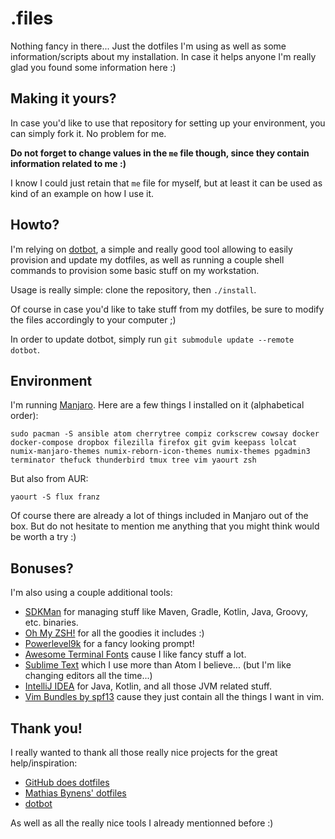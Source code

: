 # .files

Nothing fancy in there... Just the dotfiles I'm using as well as some information/scripts about my installation. In case it helps anyone I'm really glad you found some information here :)

## Making it yours?

In case you'd like to use that repository for setting up your environment, you can simply fork it. No problem for me.

**Do not forget to change values in the `me` file though, since they contain information related to me :)**

I know I could just retain that `me` file for myself, but at least it can be used as kind of an example on how I use it.

## Howto?

I'm relying on [dotbot](https://github.com/anishathalye/dotbot), a simple and really good tool allowing to easily provision and update my dotfiles, as well as running a couple shell commands to provision some basic stuff on my workstation.

Usage is really simple: clone the repository, then `./install`.

Of course in case you'd like to take stuff from my dotfiles, be sure to modify the files accordingly to your computer ;)

In order to update dotbot, simply run `git submodule update --remote dotbot`.

## Environment

I'm running [Manjaro](https://manjaro.github.io/). Here are a few things I installed on it (alphabetical order):

`sudo pacman -S ansible atom cherrytree compiz corkscrew cowsay docker docker-compose dropbox filezilla firefox git gvim keepass lolcat numix-manjaro-themes numix-reborn-icon-themes numix-themes pgadmin3 terminator thefuck thunderbird tmux tree vim yaourt zsh`

But also from AUR:

`yaourt -S flux franz`

Of course there are already a lot of things included in Manjaro out of the box. But do not hesitate to mention me anything that you might think would be worth a try :)

## Bonuses?

I'm also using a couple additional tools:

- [SDKMan](http://sdkman.io/install.html) for managing stuff like Maven, Gradle, Kotlin, Java, Groovy, etc. binaries.
- [Oh My ZSH!](http://ohmyz.sh/) for all the goodies it includes :)
- [Powerlevel9k](https://github.com/bhilburn/powerlevel9k) for a fancy looking prompt!
- [Awesome Terminal Fonts](https://github.com/gabrielelana/awesome-terminal-fonts) cause I like fancy stuff a lot.
- [Sublime Text](http://www.sublimetext.com/3) which I use more than Atom I believe... (but I'm like changing editors all the time...)
- [IntelliJ IDEA](https://www.jetbrains.com/idea/) for Java, Kotlin, and all those JVM related stuff.
- [Vim Bundles by spf13](http://vim.spf13.com/) cause they just contain all the things I want in vim.

## Thank you!

I really wanted to thank all those really nice projects for the great help/inspiration:

- [GitHub does dotfiles](https://dotfiles.github.io/)
- [Mathias Bynens' dotfiles](https://github.com/mathiasbynens/dotfiles)
- [dotbot](https://github.com/anishathalye/dotbot)

As well as all the really nice tools I already mentionned before :)
